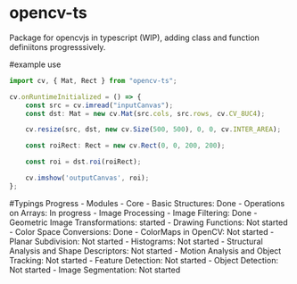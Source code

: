 # opencv-ts
Package for opencvjs in typescript (WIP), adding class and function definiitons progresssively.


#example use

```typescript
import cv, { Mat, Rect } from "opencv-ts";

cv.onRuntimeInitialized = () => {
    const src = cv.imread("inputCanvas");
    const dst: Mat = new cv.Mat(src.cols, src.rows, cv.CV_8UC4);

    cv.resize(src, dst, new cv.Size(500, 500), 0, 0, cv.INTER_AREA);

    const roiRect: Rect = new cv.Rect(0, 0, 200, 200);

    const roi = dst.roi(roiRect);

    cv.imshow('outputCanvas', roi);
};

```

#Typings Progress
    - Modules
      - Core
        - Basic Structures: Done
        - Operations on Arrays: In progress
      - Image Processing
        - Image Filtering: Done
        - Geometric Image Transformations: started
        - Drawing Functions: Not started
        - Color Space Conversions: Done
        - ColorMaps in OpenCV: Not started
        - Planar Subdivision: Not started
        - Histograms: Not started
        - Structural Analysis and Shape Descriptors: Not started
        - Motion Analysis and Object Tracking: Not started
        - Feature Detection: Not started
        - Object Detection: Not started
        - Image Segmentation: Not started

